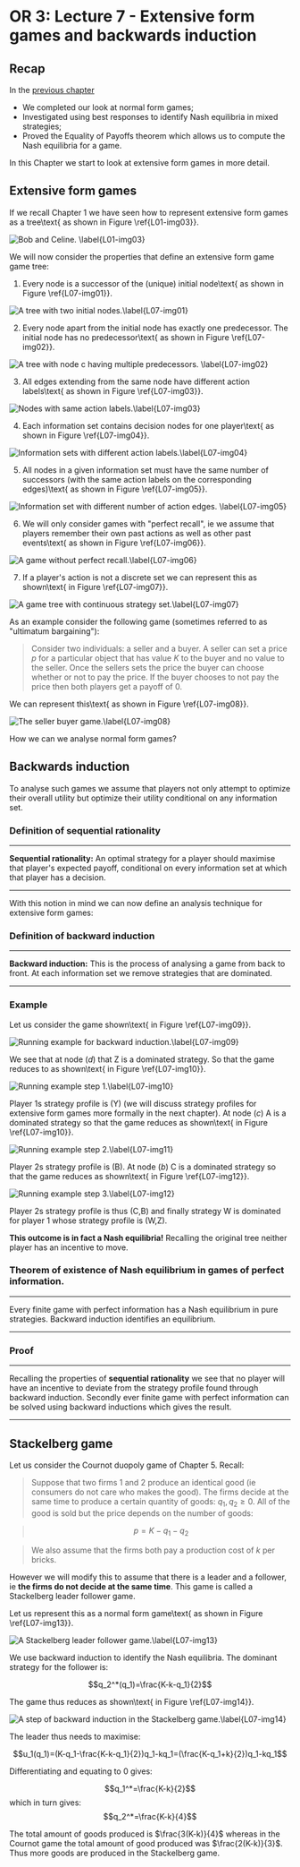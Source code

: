 # OR 3: Lecture 7 - Extensive form games and backwards induction

## Recap

In the [previous chapter](Chapter_06-Nash_Equilibria_in_mixed_strategies.md)

- We completed our look at normal form games;
- Investigated using best responses to identify Nash equilibria in mixed strategies;
- Proved the Equality of Payoffs theorem which allows us to compute the Nash equilibria for a game.

In this Chapter we start to look at extensive form games in more detail.

## Extensive form games

If we recall Chapter 1 we have seen how to represent extensive form games as a tree\text{ as shown in Figure \ref{L01-img03}}.

![Bob and Celine. \label{L01-img03}](images/L01-img03.png)

We will now consider the properties that define an extensive form game game tree:

1. Every node is a successor of the (unique) initial node\text{ as shown in Figure \ref{L07-img01}}.

![A tree with two initial nodes.\label{L07-img01}](images/L07-img01.png)

2. Every node apart from the initial node has exactly one predecessor. The initial node has no predecessor\text{ as shown in Figure \ref{L07-img02}}.

![A tree with node c having multiple predecessors. \label{L07-img02}](images/L07-img02.png)

3. All edges extending from the same node have different action labels\text{ as shown in Figure \ref{L07-img03}}.

![Nodes with same action labels.\label{L07-img03}](images/L07-img03.png)

4. Each information set contains decision nodes for one player\text{ as shown in Figure \ref{L07-img04}}.

![Information sets with different action labels.\label{L07-img04}](images/L07-img04.png)

5. All nodes in a given information set must have the same number of successors (with the same action labels on the corresponding edges)\text{ as shown in Figure \ref{L07-img05}}.

![Information set with different number of action edges. \label{L07-img05}](images/L07-img05.png)

6. We will only consider games with "perfect recall", ie we assume that players remember their own past actions as well as other past events\text{ as shown in Figure \ref{L07-img06}}.

![A game without perfect recall.\label{L07-img06}](images/L07-img06.png)

7. If a player's action is not a discrete set we can represent this as shown\text{ in Figure \ref{L07-img07}}.

![A game tree with continuous strategy set.\label{L07-img07}](images/L07-img07.png)

As an example consider the following game (sometimes referred to as "ultimatum bargaining"):

> Consider two individuals: a seller and a buyer. A seller can set a price $p$ for a particular object that has value $K$ to the buyer and no value to the seller. Once the sellers sets the price the buyer can choose whether or not to pay the price. If the buyer chooses to not pay the price then both players get a payoff of 0.

We can represent this\text{ as shown in Figure \ref{L07-img08}}.

![The seller buyer game.\label{L07-img08}](images/L07-img08.png)

How we can we analyse normal form games?

## Backwards induction

To analyse such games we assume that players not only attempt to optimize their overall utility but optimize their utility conditional on any information set.

### Definition of sequential rationality

---

**Sequential rationality:** An optimal strategy for a player should maximise that player's expected payoff, conditional on every information set at which that player has a decision.

---

With this notion in mind we can now define an analysis technique for extensive form games:

### Definition of backward induction

---

**Backward induction:** This is the process of analysing a game from back to front. At each information set we remove strategies that are dominated.

---

### Example

Let us consider the game shown\text{ in Figure \ref{L07-img09}}.

![Running example for backward induction.\label{L07-img09}](images/L07-img09.png)

We see that at node $(d)$ that Z is a dominated strategy. So that the game reduces to as shown\text{ in Figure \ref{L07-img10}}.

![Running example step 1.\label{L07-img10}](images/L07-img10.png)

Player 1s strategy profile is (Y) (we will discuss strategy profiles for extensive form games more formally in the next chapter). At node $(c)$ A is a dominated strategy so that the game reduces as shown\text{ in Figure \ref{L07-img10}}.

![Running example step 2.\label{L07-img11}](images/L07-img11.png)

Player 2s strategy profile is (B). At node $(b)$ C is a dominated strategy so that the game reduces as shown\text{ in Figure \ref{L07-img12}}.

![Running example step 3.\label{L07-img12}](images/L07-img12.png)

Player 2s strategy profile is thus (C,B) and finally strategy W is dominated for player 1 whose strategy profile is (W,Z).

**This outcome is in fact a Nash equilibria!** Recalling the original tree neither player has an incentive to move.

### Theorem of existence of Nash equilibrium in games of perfect information.

---

Every finite game with perfect information has a Nash equilibrium in pure strategies. Backward induction identifies an equilibrium.

---

### Proof

---

Recalling the properties of **sequential rationality** we see that no player will have an incentive to deviate from the strategy profile found through backward induction. Secondly ever finite game with perfect information can be solved using backward inductions which gives the result.

---

## Stackelberg game

Let us consider the Cournot duopoly game of Chapter 5. Recall:

> Suppose that two firms 1 and 2 produce an identical good (ie consumers do not care who makes the good). The firms decide at the same time to produce a certain quantity of goods: $q_1,q_2\geq 0$. All of the good is sold but the price depends on the number of goods:

>$$p=K-q_1-q_2$$

> We also assume that the firms both pay a production cost of $k$ per bricks.

However we will modify this to assume that there is a leader and a follower, ie **the firms do not decide at the same time**. This game is called a Stackelberg leader follower game.

Let us represent this as a normal form game\text{ as shown in Figure \ref{L07-img13}}.

![A Stackelberg leader follower game.\label{L07-img13}](images/L07-img13.png)

We use backward induction to identify the Nash equilibria. The dominant strategy for the follower is:

$$q_2^*(q_1)=\frac{K-k-q_1}{2}$$

The game thus reduces as shown\text{ in Figure \ref{L07-img14}}.

![A step of backward induction in the Stackelberg game.\label{L07-img14}](images/L07-img14.png)

The leader thus needs to maximise:

$$u_1(q_1)=(K-q_1-\frac{K-k-q_1}{2})q_1-kq_1=(\frac{K-q_1+k}{2})q_1-kq_1$$

Differentiating and equating to 0 gives:

$$q_1^*=\frac{K-k}{2}$$
which in turn gives:
$$q_2^*=\frac{K-k}{4}$$

The total amount of goods produced is $\frac{3(K-k)}{4}$ whereas in the Cournot game the total amount of good produced was $\frac{2(K-k)}{3}$. Thus more goods are produced in the Stackelberg game.
